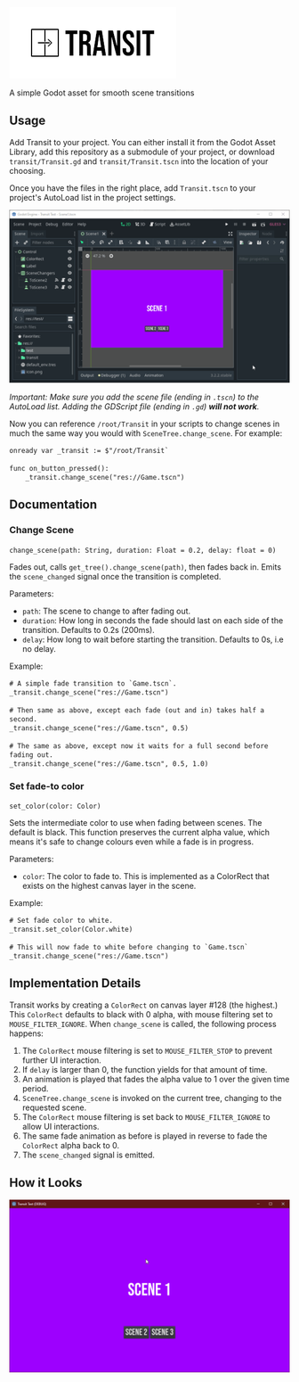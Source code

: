 ![Transit](meta/logo.png)

A simple Godot asset for smooth scene transitions

## Usage

Add Transit to your project. You can either install it from the Godot Asset Library, add this repository as a submodule of your project, or download `transit/Transit.gd` and `transit/Transit.tscn` into the location of your choosing.

Once you have the files in the right place, add `Transit.tscn` to your project's AutoLoad list in the project settings.

![GIF showing how to add Transit to a project's AutoLoad list](meta/autoload.gif)

*Important: Make sure you add the scene file (ending in `.tscn`) to the AutoLoad list. Adding the GDScript file (ending in `.gd`) **will not work**.*

Now you can reference `/root/Transit` in your scripts to change scenes in much the same way you would with `SceneTree.change_scene`. For example:

```GDScript
onready var _transit := $"/root/Transit`

func on_button_pressed():
    _transit.change_scene("res://Game.tscn")
```

## Documentation

### Change Scene

`change_scene(path: String, duration: Float = 0.2, delay: float = 0)`

Fades out, calls `get_tree().change_scene(path)`, then fades back in. Emits the `scene_changed` signal once the transition is completed.

Parameters:
* `path`: The scene to change to after fading out.
* `duration`: How long in seconds the fade should last on each side of the transition. Defaults to 0.2s (200ms).
* `delay`: How long to wait before starting the transition. Defaults to 0s, i.e no delay.

Example:
```GDScript
# A simple fade transition to `Game.tscn`.
_transit.change_scene("res://Game.tscn")

# Then same as above, except each fade (out and in) takes half a second.
_transit.change_scene("res://Game.tscn", 0.5)

# The same as above, except now it waits for a full second before fading out.
_transit.change_scene("res://Game.tscn", 0.5, 1.0)
```

### Set fade-to color

`set_color(color: Color)`

Sets the intermediate color to use when fading between scenes. The default is black. This function preserves the current alpha value, which means it's safe to change colours even while a fade is in progress.

Parameters:
* `color`: The color to fade to. This is implemented as a ColorRect that exists on the highest canvas layer in the scene.

Example:
```GDScript
# Set fade color to white.
_transit.set_color(Color.white)

# This will now fade to white before changing to `Game.tscn`
_transit.change_scene("res://Game.tscn")
```

## Implementation Details

Transit works by creating a `ColorRect` on canvas layer #128 (the highest.) This `ColorRect` defaults to black with 0 alpha, with mouse filtering set to `MOUSE_FILTER_IGNORE`. When `change_scene` is called, the following process happens:
1. The `ColorRect` mouse filtering is set to `MOUSE_FILTER_STOP` to prevent further UI interaction.
2. If `delay` is larger than 0, the function yields for that amount of time.
3. An animation is played that fades the alpha value to 1 over the given time period.
4. `SceneTree.change_scene` is invoked on the current tree, changing to the requested scene.
5. The `ColorRect` mouse filtering is set back to `MOUSE_FILTER_IGNORE` to allow UI interactions.
6. The same fade animation as before is played in reverse to fade the `ColorRect` alpha back to 0.
7. The `scene_changed` signal is emitted.

## How it Looks

![GIF showing Transit in action](meta/transit.gif)
